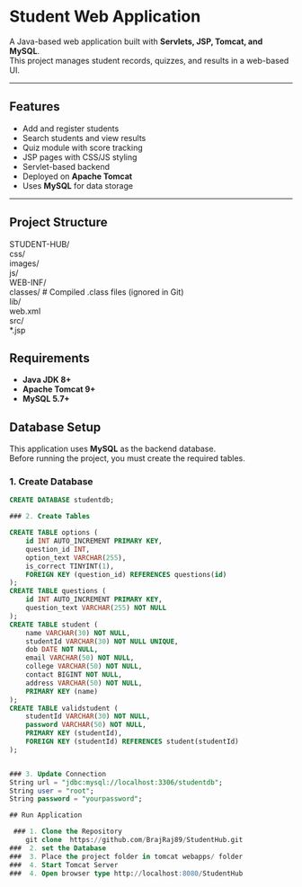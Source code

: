 # Student Web Application
A  Java-based web application built with **Servlets, JSP, Tomcat, and MySQL**.  
This project manages student records, quizzes, and results in a web-based UI.

---
## Features
- Add and register students
- Search students and view results
- Quiz module with score tracking
- JSP pages with CSS/JS styling
- Servlet-based backend
- Deployed on **Apache Tomcat**
- Uses **MySQL** for data storage

---
##  Project Structure
STUDENT-HUB/ <br>
css/    
images/ <br>
    js/ <br>
    WEB-INF/ <br>
    classes/ # Compiled .class files (ignored in Git)<br>
    lib/<br>
    web.xml  <br>
    src/ <br>
    *.jsp <br>

##  Requirements
- **Java JDK 8+**
- **Apache Tomcat 9+**
- **MySQL 5.7+**

##  Database Setup

This application uses **MySQL** as the backend database.  
Before running the project, you must create the required tables.

### 1. Create Database
```sql
CREATE DATABASE studentdb;

### 2. Create Tables

CREATE TABLE options (
    id INT AUTO_INCREMENT PRIMARY KEY,
    question_id INT,
    option_text VARCHAR(255),
    is_correct TINYINT(1),
    FOREIGN KEY (question_id) REFERENCES questions(id)
);
CREATE TABLE questions (
    id INT AUTO_INCREMENT PRIMARY KEY,
    question_text VARCHAR(255) NOT NULL
);
CREATE TABLE student (
    name VARCHAR(30) NOT NULL,
    studentId VARCHAR(30) NOT NULL UNIQUE,
    dob DATE NOT NULL,
    email VARCHAR(50) NOT NULL,
    college VARCHAR(50) NOT NULL,
    contact BIGINT NOT NULL,
    address VARCHAR(50) NOT NULL,
    PRIMARY KEY (name)
);
CREATE TABLE validstudent (
    studentId VARCHAR(30) NOT NULL,
    password VARCHAR(50) NOT NULL,
    PRIMARY KEY (studentId),
    FOREIGN KEY (studentId) REFERENCES student(studentId)
);


### 3. Update Connection
String url = "jdbc:mysql://localhost:3306/studentdb";
String user = "root";
String password = "yourpassword";

## Run Application

 ### 1. Clone the Repository
    git clone  https://github.com/BrajRaj89/StudentHub.git
###  2. set the Database
###  3. Place the project folder in tomcat webapps/ folder
###  4. Start Tomcat Server
###  4. Open browser type http://localhost:8080/StudentHub


